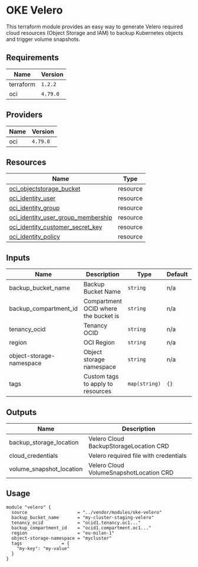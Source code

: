 # OKE Velero

This terraform module provides an easy way to generate Velero required cloud resources (Object Storage and IAM) to backup Kubernetes objects and trigger volume snapshots.

## Requirements

|   Name    | Version  |
| --------- | -------- |
| terraform | `1.2.2`  |
| oci       | `4.79.0` |

## Providers

| Name | Version  |
| ---- | -------- |
| oci  | `4.79.0` |

## Resources

|                                                                          Name                                                                          |    Type     |
| ------------------------------------------------------------------------------------------------------------------------------------------------------ | ----------- |
| [oci_objectstorage_bucket](https://registry.terraform.io/providers/oracle/oci/4.79.0/docs/resources/objectstorage_bucket)                              | resource    |
| [oci_identity_user](https://registry.terraform.io/providers/oracle/oci/4.79.0/docs/resources/identity_user)                                            | resource    |
| [oci_identity_group](https://registry.terraform.io/providers/oracle/oci/4.79.0/docs/resources/identity_group)                                          | resource    |
| [oci_identity_user_group_membership](https://registry.terraform.io/providers/oracle/oci/4.79.0/docs/resources/identity_user_group_membership)          | resource    |
| [oci_identity_customer_secret_key](https://registry.terraform.io/providers/oracle/oci/4.79.0/docs/resources/identity_customer_secret_key)              | resource    |
| [oci_identity_policy](https://registry.terraform.io/providers/oracle/oci/4.79.0/docs/resources/identity_policy)                                        | resource    |

## Inputs

|         Name             |              Description              |     Type      | Default | Required |
| ------------------------ | ------------------------------------- | ------------- | ------- | :------: |
| backup\_bucket\_name     | Backup Bucket Name                    | `string`      | n/a     |   yes    |
| backup\_compartment\_id  | Compartment OCID where the bucket is  | `string`      | n/a     |   yes    |
| tenancy\_ocid            | Tenancy OCID                          | `string`      | n/a     |   yes    |
| region                   | OCI Region                            | `string`      | n/a     |   yes    |
| object-storage-namespace | Object storage namespace              | `string`      | n/a     |   yes    |
| tags                     | Custom tags to apply to resources     | `map(string)` | `{}`    |    no    |

## Outputs

|            Name            |               Description               |
| -------------------------- | --------------------------------------- |
| backup\_storage\_location  | Velero Cloud BackupStorageLocation CRD  |
| cloud\_credentials         | Velero required file with credentials   |
| volume\_snapshot\_location | Velero Cloud VolumeSnapshotLocation CRD |

## Usage

```hcl
module "velero" {
  source                   = "../vendor/modules/oke-velero"
  backup_bucket_name       = "my-cluster-staging-velero"
  tenancy_ocid             = "ocid1.tenancy.oc1..."
  backup_compartment_id    = "ocid1.compartment.oc1..."
  region                   = "eu-milan-1"
  object-storage-namespace = "mycluster"
  tags               = {
    "my-key": "my-value"
  }
}
```
